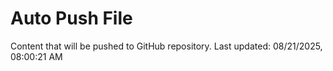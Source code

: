 # Auto Push File

Content that will be pushed to GitHub repository.
Last updated: 08/21/2025, 08:00:21 AM